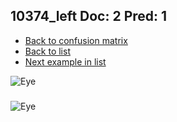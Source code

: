 ## 10374_left Doc: 2 Pred: 1
- [Back to confusion matrix](https://github.com/juliandewit/kaggle_retinopathy/blob/master/matrix.md)
- [Back to list](https://github.com/juliandewit/kaggle_retinopathy/blob/master/lists/21/list.md)
- [Next example in list](https://github.com/juliandewit/kaggle_retinopathy/blob/master/lists/21/10/10401_right.md)

![Eye](https://retinopaty.blob.core.windows.net/size1024/10374_left_2.jpeg)

### 

![Eye]()
